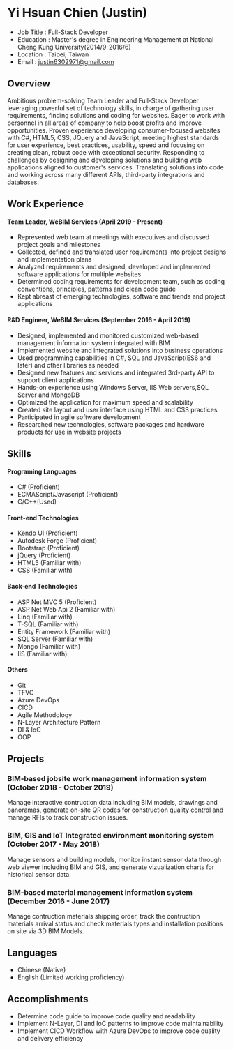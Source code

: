 # Yi Hsuan Chien (Justin)

+ Job Title : Full-Stack Developer
+ Education : Master's degree in Engineering Management at National Cheng Kung University(2014/9-2016/6)
+ Location  : Taipei, Taiwan
+ Email     : justin6302971@gmail.com

## Overview
Ambitious problem-solving Team Leader and Full-Stack Developer leveraging powerful set of technology skills, in charge of gathering user requirements, finding solutions and coding for websites. Eager to work with personnel in all areas of company to help boost profits and improve opportunities. Proven experience developing consumer-focused websites with C#, HTML5, CSS, JQuery and JavaScript, meeting highest standards for user experience, best practices, usability, speed and focusing on creating clean, robust code with exceptional security. Responding to challenges by designing and developing solutions and building web applications aligned to customer's services. Translating solutions into code and working across many different APIs, third-party integrations and databases.

## Work Experience
#### Team Leader, WeBIM Services (April 2019 - Present)
+ Represented web team at meetings with executives and discussed project goals and milestones
+ Collected, defined and translated user requirements into project designs and implementation plans
+ Analyzed requirements and designed, developed and implemented software applications for multiple websites
+ Determined coding requirements for development team, such as coding conventions, principles, patterns and clean code guide
+ Kept abreast of emerging technologies, software and trends and project applications


#### R&D Engineer, WeBIM Services (September 2016 - April 2019)
+ Designed, implemented and monitored customized web-based management information system integrated with BIM
+ Implemented website and integrated solutions into business operations 
+ Used programming capabilities in C#, SQL and JavaScript(ES6 and later) and other libraries as needed
+ Designed new features and services and integrated 3rd-party API to support client applications
+ Hands-on experience using Windows Server, IIS Web servers,SQL Server and MongoDB
+ Optimized the application for maximum speed and scalability
+ Created site layout and user interface using HTML and CSS practices
+ Participated in agile software development
+ Researched new technologies, software packages and hardware products for use in website projects

## Skills
#### Programing Languages
+ C# (Proficient)
+ ECMAScript/Javascript (Proficient)
+ C/C++(Used)

#### Front-end Technologies
+ Kendo UI (Proficient)
+ Autodesk Forge (Proficient)
+ Bootstrap (Proficient)
+ jQuery (Proficient)
+ HTML5 (Familiar with)
+ CSS (Familiar with)

#### Back-end Technologies
+ ASP Net MVC 5 (Proficient)
+ ASP Net Web Api 2 (Familiar with)
+ Linq (Familiar with)
+ T-SQL (Familiar with)
+ Entity Framework (Familiar with)
+ SQL Server (Familiar with)
+ Mongo (Familiar with)
+ IIS (Familiar with)

#### Others
+ Git 
+ TFVC
+ Azure DevOps
+ CICD 
+ Agile Methodology
+ N-Layer Architecture Pattern
+ DI & IoC 
+ OOP

## Projects
### **BIM-based** **jobsite** **work** **management** **information** **system** (October 2018 - October 2019)
Manage interactive contruction data including BIM models, drawings and panoramas, generate on-site QR codes for construction quality control and manage RFIs to track construction issues.

### **BIM**, **GIS** **and** **IoT** **Integrated** **environment** **monitoring** **system** (October 2017 - May 2018)
Manage sensors and building models, monitor instant sensor data through web viewer including BIM and GIS, and generate vizualization charts for historical sensor data.

### **BIM-based** **material** **management** **information** **system** (December 2016 - June 2017)
Manage contruction materials shipping order, track the contruction materials arrival status and check materials types and installation positions on site via 3D BIM Models.

## Languages
+ Chinese (Native)
+ English (Limited working proficiency)

## Accomplishments
+ Determine code guide to improve code quality and readability 
+ Implement N-Layer, DI and IoC patterns to improve code  maintainability  
+ Implement CICD Workflow with Azure DevOps to improve code quality and delivery efficiency


